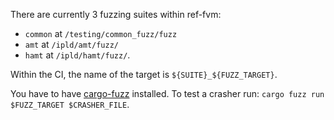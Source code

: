 There are currently 3 fuzzing suites within ref-fvm: 
- `common` at `/testing/common_fuzz/fuzz` 
- `amt` at `/ipld/amt/fuzz/`
- `hamt` at `/ipld/hamt/fuzz/`.

Within the CI, the name of the target is `${SUITE}_${FUZZ_TARGET}`.

You have to have [cargo-fuzz](https://github.com/rust-fuzz/cargo-fuzz) installed. To test a crasher run: `cargo fuzz run $FUZZ_TARGET $CRASHER_FILE`.
